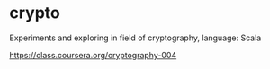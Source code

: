 # crypto
Experiments and exploring in field of cryptography, language: Scala

https://class.coursera.org/cryptography-004
